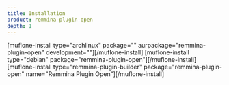 ```yaml
---
title: Installation
product: remmina-plugin-open
depth: 1
---
```


[muflone-install type="archlinux" package="" aurpackage="remmina-plugin-open" development=""][/muflone-install]
[muflone-install type="debian" package="remmina-plugin-open"][/muflone-install]
[muflone-install type="remmina-plugin-builder" package="remmina-plugin-open" name="Remmina Plugin Open"][/muflone-install]
